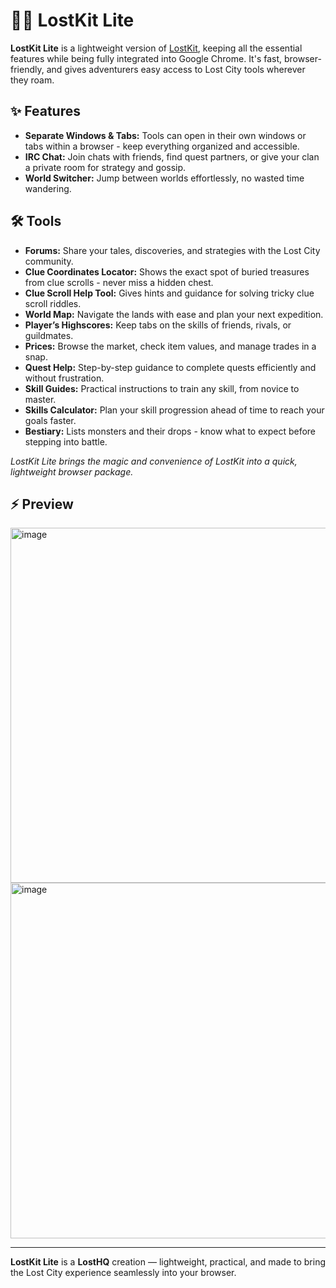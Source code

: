 # 🧙‍♂️ LostKit Lite

**LostKit Lite** is a lightweight version of [LostKit](https://github.com/Razgals/LostKit), keeping all the essential features while being fully integrated into Google Chrome. It's fast, browser-friendly, and gives adventurers easy access to Lost City tools wherever they roam.

## ✨ Features
- **Separate Windows & Tabs:** Tools can open in their own windows or tabs within a browser - keep everything organized and accessible.  
- **IRC Chat:** Join chats with friends, find quest partners, or give your clan a private room for strategy and gossip.  
- **World Switcher:** Jump between worlds effortlessly, no wasted time wandering.  

## 🛠 Tools
- **Forums:** Share your tales, discoveries, and strategies with the Lost City community.  
- **Clue Coordinates Locator:** Shows the exact spot of buried treasures from clue scrolls - never miss a hidden chest.  
- **Clue Scroll Help Tool:** Gives hints and guidance for solving tricky clue scroll riddles.  
- **World Map:** Navigate the lands with ease and plan your next expedition.  
- **Player’s Highscores:** Keep tabs on the skills of friends, rivals, or guildmates.  
- **Prices:** Browse the market, check item values, and manage trades in a snap.  
- **Quest Help:** Step-by-step guidance to complete quests efficiently and without frustration.  
- **Skill Guides:** Practical instructions to train any skill, from novice to master.  
- **Skills Calculator:** Plan your skill progression ahead of time to reach your goals faster.  
- **Bestiary:** Lists monsters and their drops - know what to expect before stepping into battle.  

*LostKit Lite brings the magic and convenience of LostKit into a quick, lightweight browser package.*

## ⚡ Preview

<img width="1157" height="568" alt="image" src="https://github.com/user-attachments/assets/59756743-47a2-4960-af98-e3874885b777" />

<img width="1158" height="569" alt="image" src="https://github.com/user-attachments/assets/51bdf1fd-d7e7-4bbf-bb90-409b9354cf71" />

---

**LostKit Lite** is a **LostHQ** creation — lightweight, practical, and made to bring the Lost City experience seamlessly into your browser.
